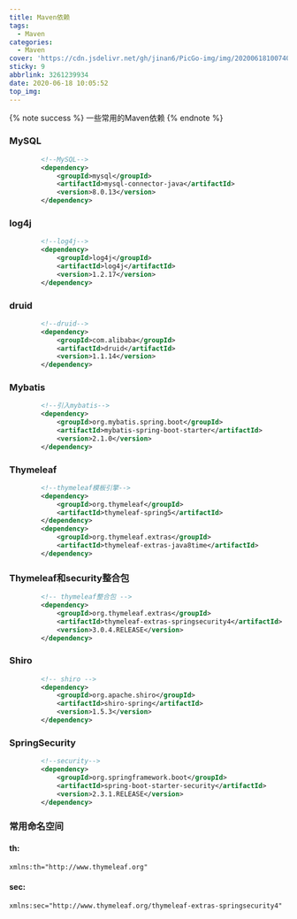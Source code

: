 ```yaml
---
title: Maven依赖
tags:
  - Maven
categories:
  - Maven
cover: 'https://cdn.jsdelivr.net/gh/jinan6/PicGo-img/img/20200618100740.jpg'
sticky: 9
abbrlink: 3261239934
date: 2020-06-18 10:05:52
top_img:
---
```


{% note success %}
一些常用的Maven依赖
{% endnote %}



### MySQL

````xml
        <!--MySQL-->
        <dependency>
            <groupId>mysql</groupId>
            <artifactId>mysql-connector-java</artifactId>
            <version>8.0.13</version>
        </dependency>
````



### log4j

````xml
        <!--log4j-->
        <dependency>
            <groupId>log4j</groupId>
            <artifactId>log4j</artifactId>
            <version>1.2.17</version>
        </dependency>
````



### druid

```xml
        <!--druid-->
        <dependency>
            <groupId>com.alibaba</groupId>
            <artifactId>druid</artifactId>
            <version>1.1.14</version>
        </dependency>
```



### Mybatis

```xml
        <!--引入mybatis-->
        <dependency>
            <groupId>org.mybatis.spring.boot</groupId>
            <artifactId>mybatis-spring-boot-starter</artifactId>
            <version>2.1.0</version>
        </dependency>
```



### Thymeleaf

```xml
        <!--thymeleaf模板引擎-->
        <dependency>
            <groupId>org.thymeleaf</groupId>
            <artifactId>thymeleaf-spring5</artifactId>
        </dependency>
        <dependency>
            <groupId>org.thymeleaf.extras</groupId>
            <artifactId>thymeleaf-extras-java8time</artifactId>
        </dependency>
```



### Thymeleaf和security整合包

```xml
        <!-- thymeleaf整合包 -->
        <dependency>
            <groupId>org.thymeleaf.extras</groupId>
            <artifactId>thymeleaf-extras-springsecurity4</artifactId>
            <version>3.0.4.RELEASE</version>
        </dependency>
```



### Shiro

```xml
        <!-- shiro -->
        <dependency>
            <groupId>org.apache.shiro</groupId>
            <artifactId>shiro-spring</artifactId>
            <version>1.5.3</version>
        </dependency>
```



### SpringSecurity

```xml
        <!--security-->
        <dependency>
            <groupId>org.springframework.boot</groupId>
            <artifactId>spring-boot-starter-security</artifactId>
            <version>2.3.1.RELEASE</version>
        </dependency>
```



### 常用命名空间

#### th:

```html
xmlns:th="http://www.thymeleaf.org"
```

#### sec:

```html
xmlns:sec="http://www.thymeleaf.org/thymeleaf-extras-springsecurity4"
```

